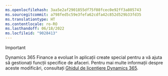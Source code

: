 ```yaml
---
ms.openlocfilehash: 3aa5e2af2901855df75f08fcec0e92ff3a805743
ms.sourcegitcommit: a798fed5c59e3fefa62cdfa42c852d529b33fd35
ms.translationtype: HT
ms.contentlocale: ro-RO
ms.lasthandoff: 06/18/2022
ms.locfileid: "9028413"
---
```

> [!IMPORTANT]
> Dynamics 365 Finance a evoluat în aplicații create special pentru a vă ajuta să gestionați funcții specifice de afaceri. Pentru mai multe informații despre aceste modificări, consultați [Ghidul de licențiere Dynamics 365](https://go.microsoft.com/fwlink/p/?LinkId=866544).
 
